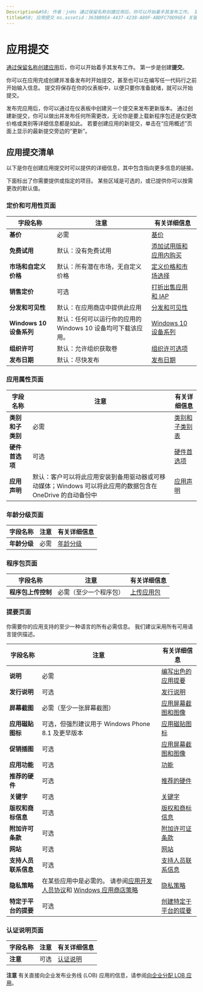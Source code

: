 ```yaml
---
Description&#58; 作者：jnHs 通过保留名称创建应用后，你可以开始着手其发布工作。 第一步是创建提交。
title&#58; 应用提交 ms.assetid：363BB9E4-4437-4238-A80F-ABDFC70D96E4 关键字：提交应用关键字：必需的信息关键字：必填的字段关键字：必需的数据关键字：清单
---
```


# 应用提交


[通过保留名称创建应用](create-your-app-by-reserving-a-name.md)后，你可以开始着手其发布工作。 第一步是创建**提交**。

你可以在应用完成创建并准备发布时开始提交，甚至也可以在编写任一代码行之前开始输入信息。 提交将保存在你的仪表板中，以便只要你准备就绪，就可以开始提交。

发布完应用后，你可以通过在仪表板中创建另一个提交来发布更新版本。 通过创建新提交，你可以做出并发布任何所需更改，无论你是要上载新程序包还是仅更改价格或类别等详细信息都是如此。 若要创建应用的新提交，单击在“应用概述”页面上显示的最新提交旁边的“更新”。

## 应用提交清单


以下是你在创建应用提交时可以提供的详细信息，其中包含指向更多信息的链接。

下面标出了你需要提供或指定的项目。 某些区域是可选的，或已提供你可以按需更改的默认值。

### 定价和可用性页面
| 字段名称                    | 注意                                       | 有关详细信息                                                             |
|-------------------------------|---------------------------------------------|---------------------------------------------------------------------------|
| **基价**                | 必需                                    | [基价](set-app-pricing-and-availability.md#base-price)              |
| **免费试用**                | 默认：没有免费试用                      | [添加试用版和应用内购买](https://msdn.microsoft.com/library/windows/apps/jj193599)  |
| **市场和自定义价格** | 默认：所有潜在市场，无自定义价格 | [定义价格和市场选择](define-pricing-and-market-selection.md)              |
| **销售定价**              | 可选                                    | [打折出售应用和 IAP](put-apps-and-iaps-on-sale.md)                                       |
| **分发和可见性** | 默认：在应用商店中提供此应用 | [分发和可见性](set-app-pricing-and-availability.md#distribution-and-visibility) | 
| **Windows 10 设备系列**  | 默认：任何可以运行你的应用的 Windows 10 设备均可下载该应用。 | [Windows 10 设备系列](set-app-pricing-and-availability.md#windows-10-device-families) | 
| **组织许可**    | 默认：允许组织获取卷 | [组织许可选项](organizational-licensing.md)                        | 
| **发布日期**                | 默认：尽快发布      | [发布日期](set-app-pricing-and-availability.md#publish-date)          |



### 应用属性页面

| 字段名称                    | 注意                                       | 有关详细信息                                                             |
|-------------------------------|---------------------------------------------|---------------------------------------------------------------------------|
| **类别和子类别**  | 必需                                    | [类别和子类别表](category-and-subcategory-table.md)       |
| **硬件首选项**      | 可选                                    | [硬件首选项](enter-app-properties.md#hardware_preferences)      |
| **应用声明**          | 默认：客户可以将此应用安装到备用驱动器或可移动媒体；Windows 可以将此应用的数据包含在 OneDrive 的自动备份中 | [应用声明](app-declarations.md) |



### 年龄分级页面

| 字段名称                    | 注意                                       | 有关详细信息                          |
|-------------------------------|---------------------------------------------|----------------------------------------|
| **年龄分级**               | 必需                                    | [年龄分级](age-ratings.md)          |



### 程序包页面

| 字段名称                    | 注意                                       | 有关详细信息                          |
|-------------------------------|---------------------------------------------|----------------------------------------|
| **程序包上传控制**    | 必需（至少一个程序包）             | [上传应用包](upload-app-packages.md) | 



### 提要页面

你需要你的应用支持的至少一种语言的所有必需信息。 我们建议采用所有可用语言提供描述。

| 字段名称                    | 注意                                       | 有关详细信息                                                     |
|-------------------------------|---------------------------------------------|-------------------------------------------------------------------|
| **说明**               | 必需                                    | [编写出色的应用提要](write-a-great-app-description.md) | 
| **发行说明**             | 可选                                    | [发行说明](create-app-descriptions.md#release-notes)         |
| **屏幕截图**               | 必需（至少一张屏幕截图）          | [应用屏幕截图和图像](app-screenshots-and-images.md)       |
| **应用磁贴图标**             | 可选，但强烈建议用于 Windows Phone 8.1 及更早版本 | [应用磁贴图标](create-app-descriptions.md#app-tile-icon) | 
| **促销插图**       | 可选                                    | [应用屏幕截图和图像](app-screenshots-and-images.md)       | 
| **应用功能**              | 可选                                    | [功能](create-app-descriptions.md#app-features)               |
| **推荐的硬件**      | 可选                                    | [推荐的硬件](create-app-descriptions.md#recommended-hardware) | 
| **关键字**                  | 可选                                    | [关键字](create-app-descriptions.md#keywords)                   |
| **版权和商标信息** | 可选                                 | [版权和商标信息](create-app-descriptions.md#copyright-and-trademark-info) | 
| **附加许可条款**  | 可选                                    | [附加许可证条款](create-app-descriptions.md#additional-license-terms) | 
| **网站**                   | 可选                                    | [网站](create-app-descriptions.md#website)                     |
| **支持人员联系信息**      | 可选                                    | [支持人员联系信息](create-app-descriptions.md)                | 
| **隐私策略**            | 在某些应用中是必需的。 请参阅[应用开发人员协议](https://msdn.microsoft.com/library/windows/apps/hh694058)和 [Windows 应用商店策略](https://msdn.microsoft.com/library/windows/apps/dn764944.aspx#pol_10_5_1) | [隐私策略](create-app-descriptions.md#privacy-policy) | 
| **特定于平台的提要** | 可选                               | [创建特定于平台的提要](create-platform-specific-descriptions.md) |



### 认证说明页面

| 字段名称                    | 注意                                       | 有关详细信息                                                     |
|-------------------------------|---------------------------------------------|-------------------------------------------------------------------|
| **注意**                     | 可选                                    | [认证说明](notes-for-certification.md)             |

 
**注意** 有关直接向企业发布业务线 (LOB) 应用的信息，请参阅[向企业分配 LOB 应用](distribute-lob-apps-to-enterprises.md)。


<!--HONumber=May16_HO2-->


